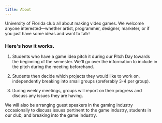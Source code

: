 ```yaml
---
title: About
---
```


University of Florida club all about making video games. We welcome anyone
interested—whether artist, programmer, designer, marketer, or if you just have
some ideas and want to talk!

### Here's how it works.

1.  Students who have a game idea pitch it during our Pitch Day towards the
    beginning of the semester.  We'll go over the information to include in the
    pitch during the meeting beforehand.

2.  Students then decide which projects they would like to work on,
    independently breaking into small groups (preferably 3-4 per group).

3.  During weekly meetings, groups will report on their progress and discuss any
    issues they are having.

We will also be arranging guest speakers in the gaming industry occasionally to
discuss issues pertinent to the game industry, students in our club, and
breaking into the game industry.

